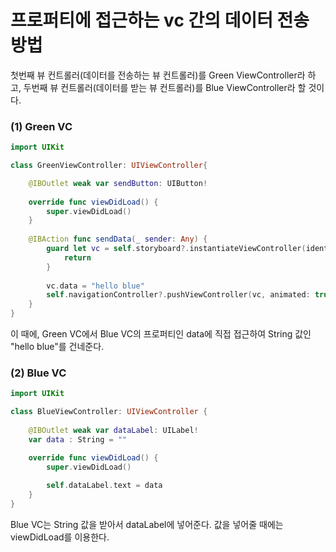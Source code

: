 프로퍼티에 접근하는 vc 간의 데이터 전송 방법
===

첫번째 뷰 컨트롤러(데이터를 전송하는 뷰 컨트롤러)를 Green ViewController라 하고, 두번째 뷰 컨트롤러(데이터를 받는 뷰 컨트롤러)를 Blue ViewController라 할 것이다.   

### (1) Green VC

```swift
import UIKit

class GreenViewController: UIViewController{

    @IBOutlet weak var sendButton: UIButton!
    
    override func viewDidLoad() {
        super.viewDidLoad()
    }
    
    @IBAction func sendData(_ sender: Any) {
        guard let vc = self.storyboard?.instantiateViewController(identifier: "BlueViewController") as? BlueViewController else {
            return
        }
        
        vc.data = "hello blue"
        self.navigationController?.pushViewController(vc, animated: true)
    }
}
```

이 때에, Green VC에서 Blue VC의 프로퍼티인 data에 직접 접근하여 String 값인 "hello blue"를 건네준다.   

### (2) Blue VC

```swift
import UIKit

class BlueViewController: UIViewController {
    
    @IBOutlet weak var dataLabel: UILabel!
    var data : String = ""

    override func viewDidLoad() {
        super.viewDidLoad()
        
        self.dataLabel.text = data
    }
}
```

Blue VC는 String 값을 받아서 dataLabel에 넣어준다. 값을 넣어줄 때에는 viewDidLoad를 이용한다.   

